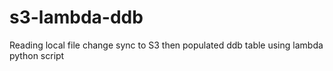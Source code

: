 # s3-lambda-ddb
Reading local file change sync to S3 then populated ddb table using lambda python script
